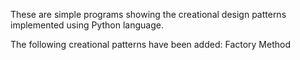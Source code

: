 These are simple programs showing the creational design patterns implemented using Python language.

The following creational patterns have been added:
    Factory Method
